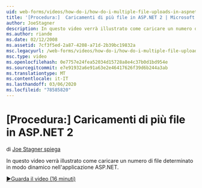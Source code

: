 ```yaml
---
uid: web-forms/videos/how-do-i/how-do-i-multiple-file-uploads-in-aspnet-2
title: '[Procedura:]  Caricamenti di più file in ASP.NET 2 | Microsoft Docs'
author: JoeStagner
description: In questo video verrà illustrato come caricare un numero di file determinato in modo dinamico nell'applicazione ASP.NET.
ms.author: riande
ms.date: 02/12/2008
ms.assetid: 7cf3f5ed-2a87-4208-a71d-2b39bc19832a
msc.legacyurl: /web-forms/videos/how-do-i/how-do-i-multiple-file-uploads-in-aspnet-2
msc.type: video
ms.openlocfilehash: 0e7757e24fea52034d15728a8e4c37b0d1bd954e
ms.sourcegitcommit: e7e91932a6e91a63e2e46417626f39d6b244a3ab
ms.translationtype: MT
ms.contentlocale: it-IT
ms.lasthandoff: 03/06/2020
ms.locfileid: "78585820"
---
```

# <a name="how-do-i--multiple-file-uploads-in-aspnet2"></a>[Procedura:]  Caricamenti di più file in ASP.NET 2

di [Joe Stagner spiega](https://github.com/JoeStagner)

In questo video verrà illustrato come caricare un numero di file determinato in modo dinamico nell'applicazione ASP.NET.

[&#9654;Guarda il video (16 minuti)](https://channel9.msdn.com/Blogs/ASP-NET-Site-Videos/how-do-i-multiple-file-uploads-in-aspnet-2)
